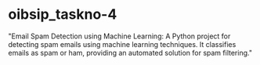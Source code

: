 # oibsip_taskno-4
"Email Spam Detection using Machine Learning: A Python project for detecting spam emails using machine learning techniques. It classifies emails as spam or ham, providing an automated solution for spam filtering."
